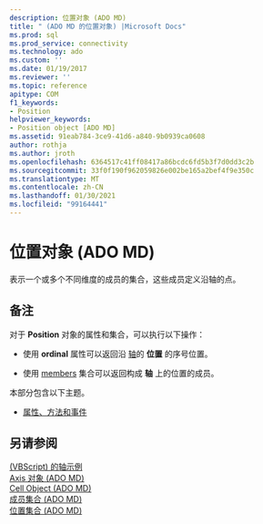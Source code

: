 ```yaml
---
description: 位置对象 (ADO MD)
title: " (ADO MD 的位置对象) |Microsoft Docs"
ms.prod: sql
ms.prod_service: connectivity
ms.technology: ado
ms.custom: ''
ms.date: 01/19/2017
ms.reviewer: ''
ms.topic: reference
apitype: COM
f1_keywords:
- Position
helpviewer_keywords:
- Position object [ADO MD]
ms.assetid: 91eab784-3ce9-41d6-a840-9b0939ca0608
author: rothja
ms.author: jroth
ms.openlocfilehash: 6364517c41ff08417a86bcdc6fd5b3f7d0dd3c2b
ms.sourcegitcommit: 33f0f190f962059826e002be165a2bef4f9e350c
ms.translationtype: MT
ms.contentlocale: zh-CN
ms.lasthandoff: 01/30/2021
ms.locfileid: "99164441"
---
```

# <a name="position-object-ado-md"></a>位置对象 (ADO MD)
表示一个或多个不同维度的成员的集合，这些成员定义沿轴的点。  
  
## <a name="remarks"></a>备注  
 对于 **Position** 对象的属性和集合，可以执行以下操作：  
  
-   使用 **ordinal** 属性可以返回沿 [轴](./axis-object-ado-md.md)的 **位置** 的序号位置。  
  
-   使用 [members](./members-collection-ado-md.md) 集合可以返回构成 **轴** 上的位置的成员。  
  
 本部分包含以下主题。  
  
-   [属性、方法和事件](./position-object-properties-methods-and-events.md)  
  
## <a name="see-also"></a>另请参阅  
 [ (VBScript) 的轴示例 ](./axis-example-vbscript.md)   
 [Axis 对象 (ADO MD) ](./axis-object-ado-md.md)   
 [Cell Object (ADO MD) ](./cell-object-ado-md.md)   
 [成员集合 (ADO MD) ](./members-collection-ado-md.md)   
 [位置集合 (ADO MD)](./positions-collection-ado-md.md)
